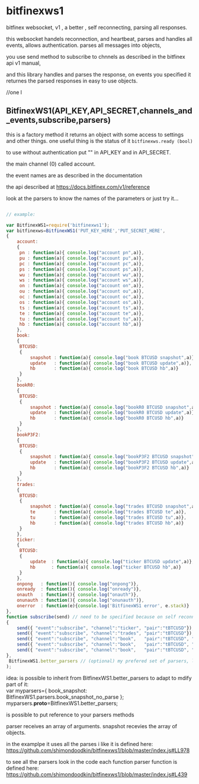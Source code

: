 # bitfinexws1
bitfinex websocket, v1 , a better , self reconnecting, parsing all responses.

this websocket handels reconnection, and heartbeat, parses and handles all events, 
allows authentication. parses all messages into objects,

you use send method to subscribe to chnnels as described in the bitfinex api v1 manual, 

and this library handles and parses the response, on events you specified it returnes the parsed responses in easy to use objects.


//one l

## BitfinexWS1(API_KEY,API_SECRET,channels_and_events,subscribe,parsers)

this is a factory method it returns an object with some access to settings and other things. one useful thing is the status of it `bitfinexws.ready (bool)`

to use without authentication put "" in API_KEY and in API_SECRET.

the main channel (0) called account.

the event names are as described in the documentation

the api described at https://docs.bitfinex.com/v1/reference

look at the parsers to know the names of the parameters or just try it...


```javascript

// example:

var BitfinexWS1=require('bitfinexws1');
var bitfinexws=BitfinexWS1('PUT_KEY_HERE','PUT_SECRET_HERE',
{
	account:
	{
	 pn : function(a){ console.log("account pn",a)},
	 pu : function(a){ console.log("account pu",a)},
	 pc : function(a){ console.log("account pc",a)},
	 ps : function(a){ console.log("account ps",a)},
	 wu : function(a){ console.log("account wu",a)},
	 ws : function(a){ console.log("account ws",a)},
	 on : function(a){ console.log("account on",a)},
	 ou : function(a){ console.log("account ou",a)},
	 oc : function(a){ console.log("account oc",a)},
	 os : function(a){ console.log("account os",a)},
	 ts : function(a){ console.log("account ts",a)},
	 te : function(a){ console.log("account te",a)},
	 tu : function(a){ console.log("account tu",a)},
	 hb : function(a){ console.log("account hb",a)}
    },
	book:
	{
	 BTCUSD:
	 {
		 snapshot : function(a){ console.log("book BTCUSD snapshot",a)},
		 update   : function(a){ console.log("book BTCUSD update",a)},
	     hb       : function(a){ console.log("book BTCUSD hb",a)}
	 }	
	},
	bookR0:
	{
	 BTCUSD:
	 {
		 snapshot : function(a){ console.log("bookR0 BTCUSD snapshot",a)},
		 update   : function(a){ console.log("bookR0 BTCUSD update",a)},
	     hb       : function(a){ console.log("bookR0 BTCUSD hb",a)}
	 }	
	},
	bookP3F2:
	{
	 BTCUSD:
	 {
		 snapshot : function(a){ console.log("bookP3F2 BTCUSD snapshot",a)},
		 update   : function(a){ console.log("bookP3F2 BTCUSD update",a)},
	     hb       : function(a){ console.log("bookP3F2 BTCUSD hb",a)}
	 }	
	},
	trades:
	{
	 BTCUSD:
	 {
		 snapshot : function(a){ console.log("trades BTCUSD snapshot",a)},
		 te       : function(a){ console.log("trades BTCUSD te",a)},
		 tu       : function(a){ console.log("trades BTCUSD tu",a)},
	     hb       : function(a){ console.log("trades BTCUSD hb",a)}
	 }	
	},
	ticker:
	{
	 BTCUSD:
	 {
		 update  : function(a){ console.log("ticker BTCUSD update",a)},
	     hb      : function(a){ console.log("ticker BTCUSD hb",a)}
	 }	
	},
	onpong   : function(){ console.log("onpong")},
	onready  : function(){ console.log("onready")},
	onauth   : function(){ console.log("onauth")},
	onunauth : function(){ console.log("onunauth")},
	onerror  : function(e){console.log('BitfinexWS1 error', e.stack)}
},
function subscribe(send) // need to be specified because on self reconnect, happens and channels need to be resubscribed;
{
	send({ "event":"subscribe", "channel":"ticker", "pair":"tBTCUSD"});
	send({ "event":"subscribe", "channel":"trades", "pair":"tBTCUSD"});
	send({ "event":"subscribe", "channel":"book",   "pair":"tBTCUSD", "prec":"P3", "freq":"F1" });
	send({ "event":"subscribe", "channel":"book",   "pair":"tBTCUSD", "prec":"P3", "freq":"F2" });
	send({ "event":"subscribe", "channel":"book",   "pair":"tBTCUSD", "prec":"R0" });
},
 BitfinexWS1.better_parsers // (optional) my prefered set of parsers, little different from the docs, you can define your own if you like different configuration.            without this, it mutches the official docs.  , the difference from the docs is not an issue. rather good.
);

```


idea: 
is possible to inherit from BitfinexWS1.better_parsers to adapt to mdify part of it:  
var myparsers={
 book_snapshot: BitfinexWS1.parsers.book_snapshot_no_parse
};
myparsers.__proto__=BitfinexWS1.better_parsers;

is possible to put reference to your parsers methods


parser receives an array of arguments.
snapshot recevies the array of objects.
 

in the examplpe it uses all the parses i like 
it is defined here:
https://github.com/shimondoodkin/bitfinexws1/blob/master/index.js#LL978 

to see all the parsers look in the code
each function parser function is defined here:
https://github.com/shimondoodkin/bitfinexws1/blob/master/index.js#L439